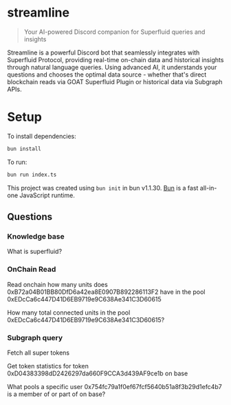 # streamline

> Your AI-powered Discord companion for Superfluid queries and insights

Streamline is a powerful Discord bot that seamlessly integrates with Superfluid Protocol, providing real-time on-chain data and historical insights through natural language queries. Using advanced AI, it understands your questions and chooses the optimal data source - whether that's direct blockchain reads via GOAT Superfluid Plugin or historical data via Subgraph APIs.

# Setup

To install dependencies:

```bash
bun install
```

To run:

```bash
bun run index.ts
```

This project was created using `bun init` in bun v1.1.30. [Bun](https://bun.sh) is a fast all-in-one JavaScript runtime.

## Questions

### Knowledge base

What is superfluid?

### OnChain Read

Read onchain how many units does 0xB72a04B01BB80DfD6a42ea8E0907B892286113F2 have in the pool 0xEDcCa6c447D41D6EB9719e9C638Ae341C3D60615

How many total connected units in the pool 0xEDcCa6c447D41D6EB9719e9C638Ae341C3D60615?

### Subgraph query

Fetch all super tokens

Get token statistics for token 0xD04383398dD2426297da660F9CCA3d439AF9ce1b on base

What pools a specific user 0x754fc79a1f0ef67fcf5640b51a8f3b29d1efc4b7 is a member of or part of on base?

<!-- What pools a specific user 0x754FC79A1F0EF67fCF5640b51a8f3b29d1eFc4B7 is a member of or part of on base? -->

<!-- Show me the recent money streams on Avalanche -->

<!-- What are the statistics for the 0x07b24bbd834c1c546ece89ff95f71d9f13a2ebd1 token on Polygon? -->

<!-- List all the pools where user 0x754FC79A1F0EF67fCF5640b51a8f3b29d1eFc4B7 is a member on base -->

<!-- With parsed inputs -->

<!-- What are the statistics for USDCx on base? -->
